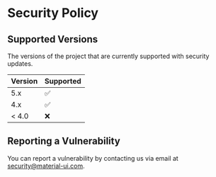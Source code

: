 # Security Policy

## Supported Versions

The versions of the project that are currently supported with security updates.

| Version | Supported          |
| ------- | ------------------ |
| 5.x     | :white_check_mark: |
| 4.x     | :white_check_mark: |
| < 4.0   | :x:                |

## Reporting a Vulnerability

You can report a vulnerability by contacting us via email at [security@material-ui.com](mailto:security@material-ui.com).

